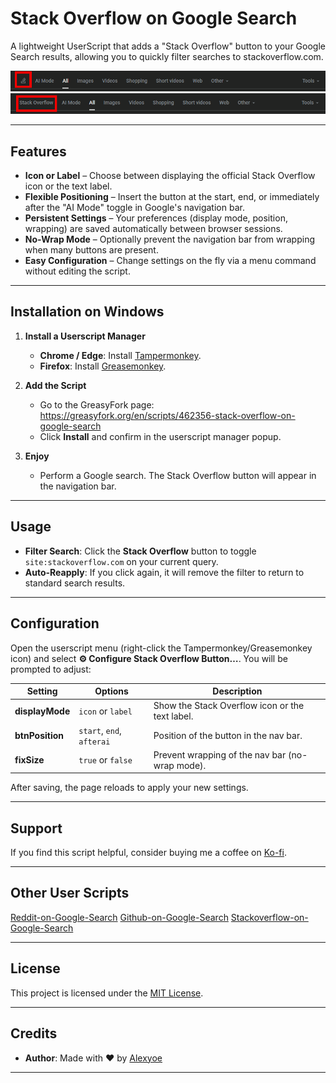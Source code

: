 # Stack Overflow on Google Search

A lightweight UserScript that adds a "Stack Overflow" button to your Google Search results, allowing you to quickly filter searches to stackoverflow.com.

![Img](./screenshots/screenshot-2.png)
![Img](./screenshots/screenshot-3.png)

---

## Features

- **Icon or Label** – Choose between displaying the official Stack Overflow icon or the text label.
- **Flexible Positioning** – Insert the button at the start, end, or immediately after the "AI Mode" toggle in Google's navigation bar.
- **Persistent Settings** – Your preferences (display mode, position, wrapping) are saved automatically between browser sessions.
- **No-Wrap Mode** – Optionally prevent the navigation bar from wrapping when many buttons are present.
- **Easy Configuration** – Change settings on the fly via a menu command without editing the script.

---

## Installation on Windows

1. **Install a Userscript Manager**
   - **Chrome / Edge**: Install [Tampermonkey](https://tampermonkey.net/?ext=dhdg&browser=chrome).
   - **Firefox**: Install [Greasemonkey](https://addons.mozilla.org/firefox/addon/greasemonkey/).

2. **Add the Script**
   - Go to the GreasyFork page: https://greasyfork.org/en/scripts/462356-stack-overflow-on-google-search
   - Click **Install** and confirm in the userscript manager popup.

3. **Enjoy**
   - Perform a Google search. The Stack Overflow button will appear in the navigation bar.

---

## Usage

- **Filter Search**: Click the **Stack Overflow** button to toggle `site:stackoverflow.com` on your current query.
- **Auto-Reapply**: If you click again, it will remove the filter to return to standard search results.

---

## Configuration

Open the userscript menu (right-click the Tampermonkey/Greasemonkey icon) and select **⚙️ Configure Stack Overflow Button…**. You will be prompted to adjust:

| Setting      | Options                    | Description                                      |
|--------------|----------------------------|--------------------------------------------------|
| **displayMode**  | `icon` or `label`          | Show the Stack Overflow icon or the text label.          |
| **btnPosition**  | `start`, `end`, `afterai`  | Position of the button in the nav bar.           |
| **fixSize**      | `true` or `false`          | Prevent wrapping of the nav bar (no-wrap mode).  |

After saving, the page reloads to apply your new settings.

---

## Support

If you find this script helpful, consider buying me a coffee on [Ko-fi](https://ko-fi.com/alexyoe).

---

## Other User Scripts

[Reddit-on-Google-Search](https://github.com/Alexyoe/Reddit-on-Google-Search)
[Github-on-Google-Search](https://github.com/Alexyoe/Github-on-Google-Search)
[Stackoverflow-on-Google-Search](https://github.com/Alexyoe/stackoverflow-on-google-search)

---

## License

This project is licensed under the [MIT License](https://opensource.org/licenses/MIT).

---

## Credits

- **Author**: Made with ♥ by [Alexyoe](https://github.com/Alexyoe)
---